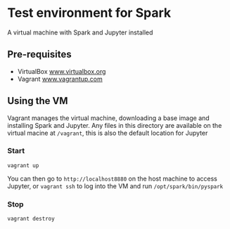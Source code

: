 Test environment for Spark
==========================

A virtual machine with Spark and Jupyter installed

## Pre-requisites

 * VirtualBox www.virtualbox.org
 * Vagrant www.vagrantup.com

## Using the VM

Vagrant manages the virtual machine, downloading a base image and installing
Spark and Jupyter. Any files in this directory are available on the virtual
macine at `/vagrant`, this is also the default location for Jupyter

### Start

    vagrant up

You can then go to `http://localhost8880` on the host machine to access Jupyter,
or `vagrant ssh` to log into the VM and run `/opt/spark/bin/pyspark`

### Stop

    vagrant destroy

